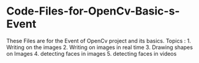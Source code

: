 # Code-Files-for-OpenCv-Basic-s-Event
These Files are for the Event of OpenCv project and its  basics.  Topics :  1. Writing on the images 2. Writing on images in real time 3. Drawing shapes on Images 4. detecting faces in images 5. detecting faces in videos

